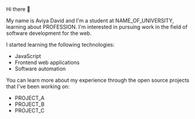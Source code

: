 Hi there 👋

My name is Aviya David and I'm a student at NAME_OF_UNIVERSITY, learning about PROFESSION. I'm interested in pursuing work in the field of software development for the web.

I started learning the following technologies:
- JavaScript
- Frontend web applications
- Software automation

You can learn more about my experience through the open source projects that I've been working on:
- PROJECT_A
- PROJECT_B
- PROJECT_C

<!--
**AviyaDavid/aviyadavid** is a ✨ _special_ ✨ repository because its `README.md` (this file) appears on your GitHub profile.

Here are some ideas to get you started:

- 🔭 I’m currently working on ...
- 🌱 I’m currently learning ...
- 👯 I’m looking to collaborate on ...
- 🤔 I’m looking for help with ...
- 💬 Ask me about ...
- 📫 How to reach me: ...
- 😄 Pronouns: ...
- ⚡ Fun fact: ...
-->
